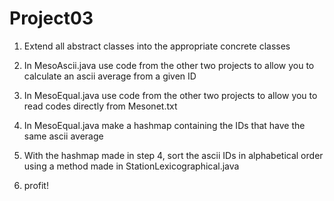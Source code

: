 # Project03
1. Extend all abstract classes into the appropriate concrete classes

2. In MesoAscii.java use code from the other two projects to allow you 
to calculate an ascii average from a given ID

3. In MesoEqual.java use code from the other two projects to allow you 
to read codes directly from Mesonet.txt

4. In MesoEqual.java make a hashmap containing the IDs that have the 
same ascii average

5. With the hashmap made in step 4, sort the ascii IDs in alphabetical 
order using a method made in StationLexicographical.java

6. profit!
